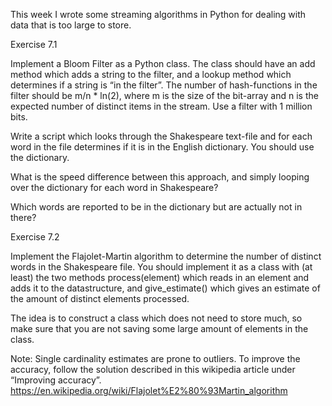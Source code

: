 This week I wrote some streaming algorithms in Python for dealing with data that is too large to store.

Exercise 7.1

Implement a Bloom Filter as a Python class. The class should have an add method which adds a string to the filter, and a lookup method which determines if a string is “in the filter”. The number of hash-functions in the filter should be m/n * ln(2), where m is the size of the bit-array and n is the expected number of distinct items in the stream. Use a filter with 1 million bits.

Write a script which looks through the Shakespeare text-file and for each word in the file determines if it is in the English dictionary. You should use the dictionary.

What is the speed difference between this approach, and simply looping over the dictionary for each word in Shakespeare?

Which words are reported to be in the dictionary but are actually not in there?

Exercise 7.2

Implement the Flajolet-Martin algorithm to determine the number of distinct words in the Shakespeare file. You should implement it as a class with (at least) the two methods process(element) which reads in an element and adds it to the datastructure, and give_estimate() which gives an estimate of the amount of distinct elements processed.

The idea is to construct a class which does not need to store much, so make sure that you are not saving some large amount of elements in the class.

Note: Single cardinality estimates are prone to outliers. To improve the accuracy, follow the solution described in this wikipedia article under “Improving accuracy”. https://en.wikipedia.org/wiki/Flajolet%E2%80%93Martin_algorithm
